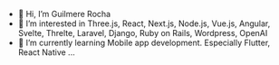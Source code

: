 - 👋 Hi, I’m Guilmere Rocha
- 👀 I’m interested in Three.js, React, Next.js, Node.js, Vue.js, Angular, Svelte, Threlte, Laravel, Django, Ruby on Rails, Wordpress, OpenAI
- 🌱 I’m currently learning Mobile app development. Especially Flutter, React Native ...
  
